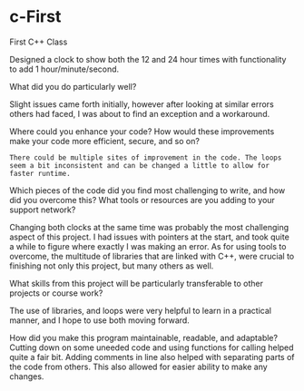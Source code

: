 # c-First
First C++ Class

  Designed a clock to show both the 12 and 24 hour times with functionality to add 1 hour/minute/second. 
  
What did you do particularly well?

  Slight issues came forth initially, however after looking at similar errors others had faced, I was about to find an exception and a workaround.
  
Where could you enhance your code? How would these improvements make your code more efficient, secure, and so on?

    There could be multiple sites of improvement in the code. The loops seem a bit inconsistent and can be changed a little to allow for faster runtime.
    
Which pieces of the code did you find most challenging to write, and how did you overcome this? What tools or resources are you adding to your support network?

  Changing both clocks at the same time was probably the most challenging aspect of this project. I had issues with pointers at the start, and took quite a while to       figure where exactly I was making an error.
  As for using tools to overcome, the multitude of libraries that are linked with C++, were crucial to finishing not only this project, but many others as well. 
  
What skills from this project will be particularly transferable to other projects or course work?

  The use of libraries, and loops were very helpful to learn in a practical manner, and I hope to use both moving forward. 
  
How did you make this program maintainable, readable, and adaptable?
  Cutting down on some uneeded code and using functions for calling helped quite a fair bit. Adding comments in line also helped with separating parts of the code from     others. This also allowed for easier ability to make any changes. 
